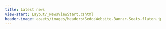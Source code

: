 ```yaml
---
title: Latest news
view-start: Layout/_NewsViewStart.cshtml
header-image: assets/images/headers/SedosWebsite-Banner-Seats-flaton.jpg
---
```

